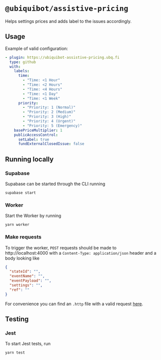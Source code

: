 # `@ubiquibot/assistive-pricing`

Helps settings prices and adds label to the issues accordingly.

## Usage

Example of valid configuration:

```yml
- plugin: https://ubiquibot-assistive-pricing.ubq.fi
  type: github
  with:
    labels:
      time:
        - "Time: <1 Hour"
        - "Time: <2 Hours"
        - "Time: <4 Hours"
        - "Time: <1 Day"
        - "Time: <1 Week"
      priority:
        - "Priority: 1 (Normal)"
        - "Priority: 2 (Medium)"
        - "Priority: 3 (High)"
        - "Priority: 4 (Urgent)"
        - "Priority: 5 (Emergency)"
    basePriceMultiplier: 1
    publicAccessControl:
      setLabel: true
      fundExternalClosedIssue: false
```

## Running locally

### Supabase

Supabase can be started through the CLI running

```shell
supabase start
```

### Worker

Start the Worker by running

```shell
yarn worker
```

### Make requests

To trigger the worker, `POST` requests should be made to http://localhost:4000 with a `Content-Type: application/json`
header and a body
looking like

```json
{
  "stateId": "",
  "eventName": "",
  "eventPayload": "",
  "settings": "",
  "ref": ""
}
```

For convenience you can find an `.http` file with a valid request [here](/tests/http/request.http).

## Testing

### Jest

To start Jest tests, run

```shell
yarn test
```
